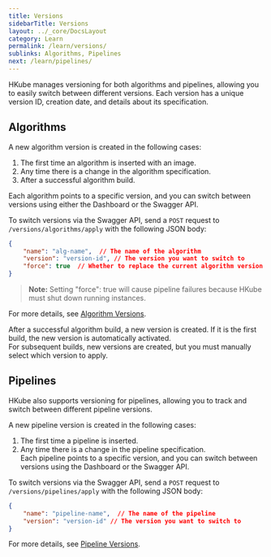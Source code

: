```yaml
---
title: Versions
sidebarTitle: Versions
layout: ../_core/DocsLayout
category: Learn
permalink: /learn/versions/
sublinks: Algorithms, Pipelines
next: /learn/pipelines/
---
```


HKube manages versioning for both algorithms and pipelines, allowing you to easily switch between different versions.
Each version has a unique version ID, creation date, and details about its specification.

## Algorithms
A new algorithm version is created in the following cases:  
1) The first time an algorithm is inserted with an image.  
2) Any time there is a change in the algorithm specification.  
3) After a successful algorithm build.   

Each algorithm points to a specific version, and you can switch between versions using either the Dashboard or the Swagger API.

To switch versions via the Swagger API, send a `POST` request to `/versions/algorithms/apply` with the following JSON body:
```json
{
    "name": "alg-name",  // The name of the algorithm
    "version": "version-id", // The version you want to switch to
    "force": true  // Whether to replace the current algorithm version for running instances
}
```
> **Note:** Setting "force": true will cause pipeline failures because HKube must shut down running instances.

For more details, see [Algorithm Versions](/spec/#tag/Algorithm-Versions).

After a successful algorithm build, a new version is created. If it is the first build, the new version is automatically activated.  
For subsequent builds, new versions are created, but you must manually select which version to apply.

## Pipelines
HKube also supports versioning for pipelines, allowing you to track and switch between different pipeline versions.

A new pipeline version is created in the following cases:  
1) The first time a pipeline is inserted.  
2) Any time there is a change in the pipeline specification.  
Each pipeline points to a specific version, and you can switch between versions using the Dashboard or the Swagger API.

To switch versions via the Swagger API, send a `POST` request to `/versions/pipelines/apply` with the following JSON body:
```json
{
    "name": "pipeline-name",  // The name of the pipeline
    "version": "version-id" // The version you want to switch to
}

```
For more details, see [Pipeline Versions](/spec/#tag/Pipeline-Versions).
